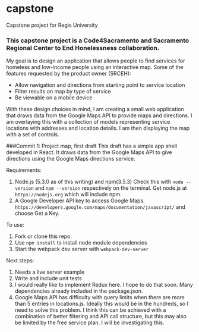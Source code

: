 # capstone
Capstone project for Regis University
### This capstone project is a Code4Sacramento and Sacramento Regional Center to End Honelessness collaboration.
My goal is to design an application that allows people to find services for homeless and low-income people using an interactive map.
Some of the features requested by the product owner (SRCEH):
* Allow navigation and directions from starting point to service location
* Filter results on map by type of service
* Be viewable on a mobile device

With these design choices in mind, I am creating a small web application that draws data from the Google Maps API to provide maps and directions. I am overlaying this with a collection of models representing service locations with addresses and location details. I am then displaying the map with a set of controls.

###Commit 1: Project map, first draft
This draft has a simple app shell developed in React. It draws data from the Google Maps API to give directions using the Google Maps directions service.

Requirements: 

1. Node.js (5.3.0 as of this writing) and npm(3.5.3) Check this with ```node --version``` and ```npm --version``` respectively on the terminal. Get node.js at ```https://nodejs.org``` which will include npm.
2. A Google Developer API key to access Google Maps. ```https://developers.google.com/maps/documentation/javascript/``` and choose Get a Key.

To use: 

1. Fork or clone this repo. 
2. Use ```npm install``` to install node module dependencies
3. Start the webpack dev server with ```webpack-dev-server```

Next steps:

1. Needs a live server example
2. Write and include unit tests
3. I would really like to implement Redux here. I hope to do that soon. Many dependencies already included in the package.json.
4. Google Maps API has difficulty with query limits when there are more than 5 entries in locations.js. Ideally this would be in the hundreds, so I need to solve this problem. I think this can be achieved with a combination of better filtering and API call structure, but this may also be limited by the free service plan. I will be investigating this.
